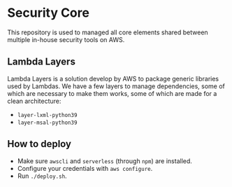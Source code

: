 # Security Core

This repository is used to managed all core elements shared between multiple in-house security tools on AWS.

## Lambda Layers

Lambda Layers is a solution develop by AWS to package generic libraries used by Lambdas. We have a few layers to manage dependencies, some of which are necessary to make them works, some of which are made for a clean architecture:

- `layer-lxml-python39`
- `layer-msal-python39`

## How to deploy

- Make sure `awscli` and `serverless` (through `npm`) are installed.
- Configure your credentials with `aws configure`.
- Run `./deploy.sh`.

